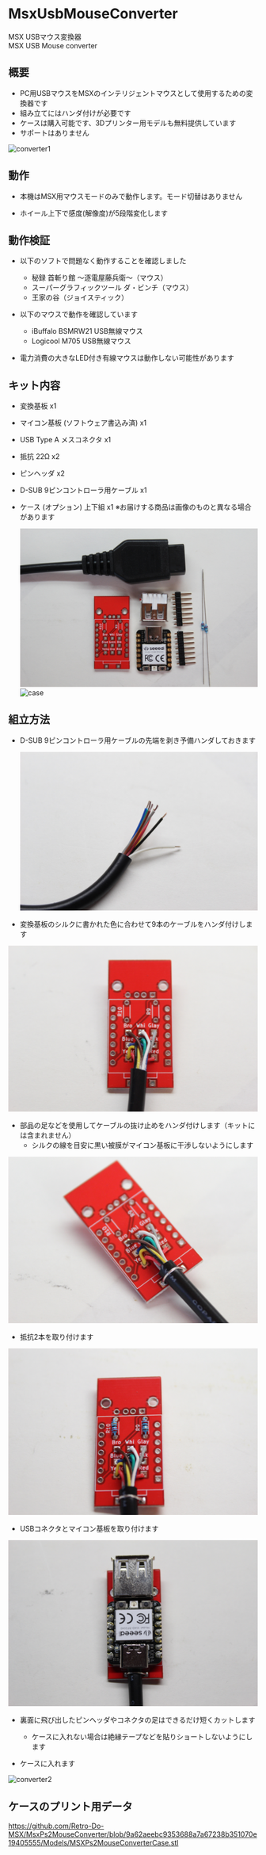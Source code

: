 # MsxUsbMouseConverter
MSX USBマウス変換器  
MSX USB Mouse converter  

## 概要
- PC用USBマウスをMSXのインテリジェントマウスとして使用するための変換器です
- 組み立てにはハンダ付けが必要です
- ケースは購入可能です、3Dプリンター用モデルも無料提供しています
- サポートはありません

![converter1](https://user-images.githubusercontent.com/102343209/205643273-2f765905-05a0-4b39-850b-36ef840f94fa.JPG)

## 動作
- 本機はMSX用マウスモードのみで動作します。モード切替はありません

- ホイール上下で感度(解像度)が5段階変化します

## 動作検証
- 以下のソフトで問題なく動作することを確認しました
  - 秘録 首斬り館 〜逐電屋藤兵衛〜（マウス）
  - スーパーグラフィックツール ダ・ビンチ（マウス）
  - 王家の谷（ジョイスティック）

- 以下のマウスで動作を確認しています
  - iBuffalo BSMRW21 USB無線マウス
  - Logicool M705 USB無線マウス

- 電力消費の大きなLED付き有線マウスは動作しない可能性があります

## キット内容
- 変換基板 x1
- マイコン基板 (ソフトウェア書込み済) x1
- USB Type A メスコネクタ x1
- 抵抗 22Ω x2
- ピンヘッダ x2
- D-SUB 9ピンコントローラ用ケーブル x1
- ケース (オプション) 上下組 x1
  ※お届けする商品は画像のものと異なる場合があります

  ![parts](Pictures/IMG_3112.JPG)
  ![case](https://user-images.githubusercontent.com/102343209/205643322-3df91690-9fbb-4a0e-92fd-873f9b03fb1b.JPG) 

## 組立方法
- D-SUB 9ピンコントローラ用ケーブルの先端を剥き予備ハンダしておきます

  ![cable](Pictures/cable.JPG)

- 変換基板のシルクに書かれた色に合わせて9本のケーブルをハンダ付けします

![1st step](Pictures/IMG_3113.JPG)

- 部品の足などを使用してケーブルの抜け止めをハンダ付けします（キットには含まれません）
  - シルクの線を目安に黒い被膜がマイコン基板に干渉しないようにします

![2nd step](Pictures/IMG_3114.JPG)

- 抵抗2本を取り付けます

![3rd step](Pictures/IMG_3115.JPG)

- USBコネクタとマイコン基板を取り付けます

![4th step](Pictures/IMG_3116.JPG)

- 裏面に飛び出したピンヘッダやコネクタの足はできるだけ短くカットします
  - ケースに入れない場合は絶縁テープなどを貼りショートしないようにします

- ケースに入れます

![converter2](https://user-images.githubusercontent.com/102343209/205643459-5cd6bada-82fb-43eb-bec8-753ca8434380.JPG)

## ケースのプリント用データ

https://github.com/Retro-Do-MSX/MsxPs2MouseConverter/blob/9a62aeebc9353688a7a67238b351070e19405555/Models/MSXPs2MouseConverterCase.stl
